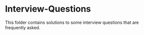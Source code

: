 # Interview-Questions

This folder contains solutions to some interview questions that are frequently asked.
